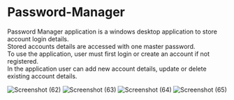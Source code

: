 # Password-Manager

Password Manager application is a windows desktop application to store account login details.<br>
Stored accounts details are accessed with one master password.<br>
To use the application, user must first login or create an account if not registered.<br>
In the application user can add new account details, update or delete existing account details.<br>

![Screenshot (62)](https://user-images.githubusercontent.com/106870740/210067016-2e363291-4d26-4b9f-ad38-d21b41f8572c.png)
![Screenshot (63)](https://user-images.githubusercontent.com/106870740/210067169-e88fc210-44db-448a-a86a-6dc9e9791774.png)
![Screenshot (64)](https://user-images.githubusercontent.com/106870740/210067188-d3c354e7-3584-43ad-8706-5d91576a943f.png)
![Screenshot (65)](https://user-images.githubusercontent.com/106870740/210067223-fef48963-f524-44df-89ee-275ca279aa21.png)
